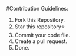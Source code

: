 #Contribution Guidelines:
1. Fork this Repository.
2. Star this repository⭐
3. Commit your code file.
4. Create a pull request.
5. Done.
